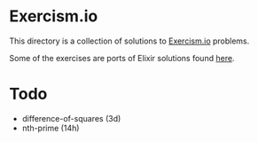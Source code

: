 # Exercism.io
This directory is a collection of solutions to [Exercism.io](http://exercism.io/) problems.

Some of the exercises are ports of Elixir solutions found [here](https://github.com/duff/exercism-elixir).

# Todo
* difference-of-squares (3d)
* nth-prime (14h)
